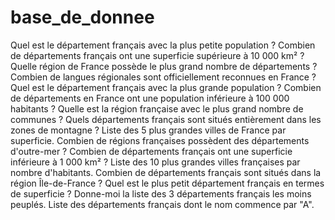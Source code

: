 # base_de_donnee

Quel est le département français avec la plus petite population ?
Combien de départements français ont une superficie supérieure à 10 000 km² ?
Quelle région de France possède le plus grand nombre de départements ?
Combien de langues régionales sont officiellement reconnues en France ?
Quel est le département français avec la plus grande population ?
Combien de départements en France ont une population inférieure à 100 000 habitants ?
Quelle est la région française avec le plus grand nombre de communes ?
Quels départements français sont situés entièrement dans les zones de montagne ?
Liste des 5 plus grandes villes de France par superficie.
Combien de régions françaises possèdent des départements d'outre-mer ?
Combien de départements français ont une superficie inférieure à 1 000 km² ?
Liste des 10 plus grandes villes françaises par nombre d'habitants.
Combien de départements français sont situés dans la région Île-de-France ?
Quel est le plus petit département français en termes de superficie ?
Donne-moi la liste des 3 départements français les moins peuplés.
Liste des départements français dont le nom commence par "A".



